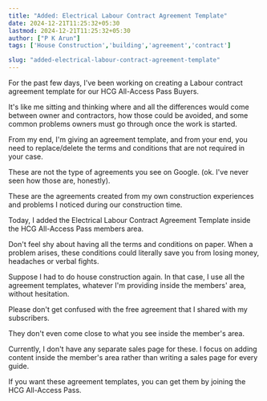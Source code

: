 ```yaml
---
title: "Added: Electrical Labour Contract Agreement Template"
date: 2024-12-21T11:25:32+05:30
lastmod: 2024-12-21T11:25:32+05:30
author: ["P K Arun"]
tags: ['House Construction','building','agreement','contract']

slug: "added-electrical-labour-contract-agreement-template"
---
```


For the past few days, I've been working on creating a Labour contract agreement template for our HCG All-Access Pass Buyers.

It's like me sitting and thinking where and all the differences would come between owner and contractors, how those could be avoided, and some common problems owners must go through once the work is started.

From my end, I'm giving an agreement template, and from your end, you need to replace/delete the terms and conditions that are not required in your case.

These are not the type of agreements you see on Google. (ok. I've never seen how those are, honestly).

These are the agreements created from my own construction experiences and problems I noticed during our construction time.

Today, I added the Electrical Labour Contract Agreement Template inside the HCG All-Access Pass members area.

Don't feel shy about having all the terms and conditions on paper. When a problem arises, these conditions could literally save you from losing money, headaches or verbal fights.

Suppose I had to do house construction again. In that case, I use all the agreement templates, whatever I'm providing inside the members' area, without hesitation.

Please don't get confused with the free agreement that I shared with my subscribers.

They don't even come close to what you see inside the member's area.

Currently, I don't have any separate sales page for these. I focus on adding content inside the member's area rather than writing a sales page for every guide.

If you want these agreement templates, you can get them by joining the HCG All-Access Pass.